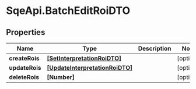 # SqeApi.BatchEditRoiDTO

## Properties

Name | Type | Description | Notes
------------ | ------------- | ------------- | -------------
**createRois** | [**[SetInterpretationRoiDTO]**](SetInterpretationRoiDTO.md) |  | [optional] 
**updateRois** | [**[UpdateInterpretationRoiDTO]**](UpdateInterpretationRoiDTO.md) |  | [optional] 
**deleteRois** | **[Number]** |  | [optional] 


